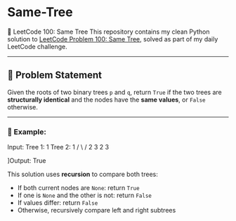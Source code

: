 # Same-Tree

🌳 LeetCode 100: Same Tree
This repository contains my clean Python solution to [LeetCode Problem 100: Same Tree](https://leetcode.com/problems/same-tree/), solved as part of my daily LeetCode challenge.

---

## 📘 Problem Statement
Given the roots of two binary trees `p` and `q`, return `True` if the two trees are **structurally identical** and the nodes have the **same values**, or `False` otherwise.

---

### 🧪 Example:
Input: Tree 1: 1 Tree 2: 1 / \ /
2 3 2 3

]Output: True

This solution uses **recursion** to compare both trees:

- If both current nodes are `None`: return `True`
- If one is `None` and the other is not: return `False`
- If values differ: return `False`
- Otherwise, recursively compare left and right subtrees
